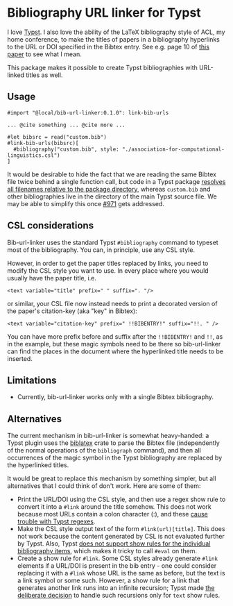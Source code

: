# Bibliography URL linker for Typst

I love [Typst](https://typst.app/). I also love the ability of the LaTeX bibliography style of ACL, my home conference, to make the titles of papers in a bibliography hyperlinks to the URL or DOI specified in the Bibtex entry. See e.g. page 10 of [this paper](https://aclanthology.org/2020.acl-main.463/) to see what I mean.

This package makes it possible to create Typst bibliographies with URL-linked titles as well.

## Usage

```
#import "@local/bib-url-linker:0.1.0": link-bib-urls

... @cite something ... @cite more ...

#let bibsrc = read("custom.bib")
#link-bib-urls(bibsrc)[
  #bibliography("custom.bib", style: "./association-for-computational-linguistics.csl")
]
```

It would be desirable to hide the fact that we are reading the same Bibtex file twice behind a single function call, but code in a Typst package [resolves all filenames relative to the package directory](https://github.com/typst/typst/issues/2126), whereas `custom.bib` and other bibliographies live in the directory of the main Typst source file. We may be able to simplify this once [#971](https://github.com/typst/typst/issues/971) gets addressed.

## CSL considerations

Bib-url-linker uses the standard Typst `#bibliography` command to typeset most of the bibliography. You can, in principle, use any CSL style.

However, in order to get the paper titles replaced by links, you need to modify the CSL style you want to use. In every place where you would usually have the paper title, i.e.

```
<text variable="title" prefix=" " suffix=". "/>
```

or similar, your CSL file now instead needs to print a decorated version of the paper's citation-key (aka "key" in Bibtex):

```
<text variable="citation-key" prefix=" !!BIBENTRY!" suffix="!!. " />
```

You can have more prefix before and suffix after the `!!BIBENTRY!` and `!!`, as in the example, but these magic symbols need to be there so bib-url-linker can find the places in the document where the hyperlinked title needs to be inserted.


## Limitations

- Currently, bib-url-linker works only with a single Bibtex bibliography.


## Alternatives

The current mechanism in bib-url-linker is somewhat heavy-handed: a Typst plugin uses the [biblatex](https://github.com/typst/biblatex) crate to parse the Bibtex file (independently of the normal operations of the `bibliograph` command), and then all occurrences of the magic symbol in the Typst bibliography are replaced by the hyperlinked titles.

It would be great to replace this mechanism by something simpler, but all alternatives that I could think of don't work. Here are some of them:

- Print the URL/DOI using the CSL style, and then use a regex show rule to convert it into a `#link` around the title somehow. This does not work because most URLs contain a colon character (:), and these [cause trouble with Typst regexes](https://github.com/typst/typst/issues/86).
- Make the CSL style output text of the form `#link(url)[title]`. This does not work because the content generated by CSL is not evaluated further by Typst. Also, Typst [does not support show rules for the individual bibliography items](https://github.com/typst/typst/issues/942), which makes it tricky to call `#eval` on them.
- Create a show rule for `#link`. Some CSL styles already generate `#link` elements if a URL/DOI is present in the bib entry - one could consider replacing it with a `#link` whose URL is the same as before, but the text is a link symbol or some such. However, a show rule for a link that generates another link runs into an infinite recursion; Typst made [the deliberate decision](https://github.com/typst/typst/pull/3327) to handle such recursions only for `text` show rules.

